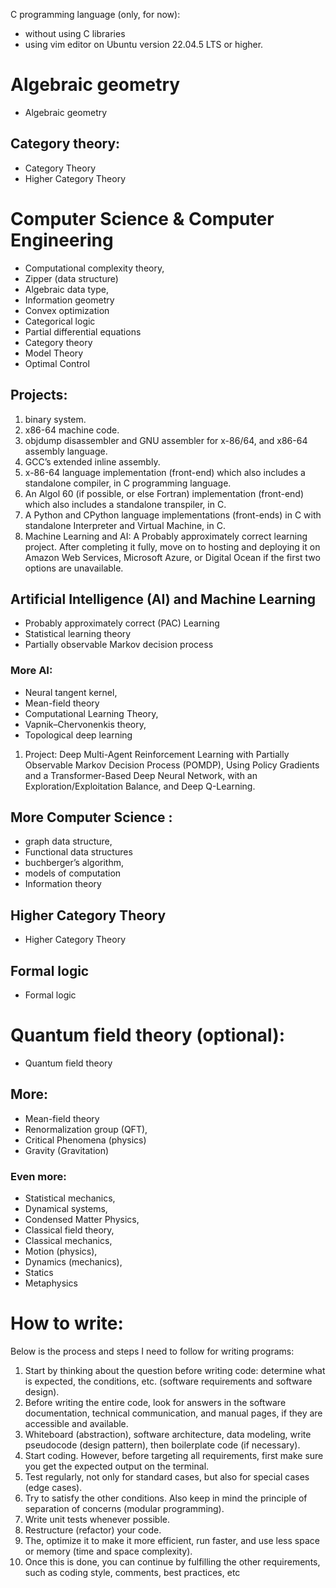 C programming language (only, for now):
- without using C libraries
- using vim editor on Ubuntu version 22.04.5 LTS or higher.

# Algebraic geometry
- Algebraic geometry
## Category theory:
- Category Theory
- Higher Category Theory 

# Computer Science & Computer Engineering
- Computational complexity theory,
- Zipper (data structure)
- Algebraic data type, 
- Information geometry 
- Convex optimization 
- Categorical logic
- Partial differential equations
- Category theory
- Model Theory
- Optimal Control

## Projects:
1. binary system. 
2. x86-64 machine code. 
3. objdump disassembler and GNU assembler for x-86/64, and x86-64 assembly language. 
4. GCC’s extended inline assembly.
5. x-86-64 language implementation (front-end) which also includes a standalone compiler, in C programming language. 
6. An Algol 60 (if possible, or else Fortran) implementation (front-end) which also includes a standalone transpiler, in C. 
7. A Python and CPython language implementations (front-ends) in C with standalone Interpreter and Virtual Machine, in C.   
8. Machine Learning and AI: A Probably approximately correct learning project. After completing it fully, move on to hosting and deploying it on Amazon Web Services, Microsoft Azure, or Digital Ocean if the first two options are unavailable.


## Artificial Intelligence (AI) and Machine Learning
- Probably approximately correct (PAC) Learning
- Statistical learning theory
- Partially observable Markov decision process

### More AI:
- Neural tangent kernel, 
- Mean-field theory
- Computational Learning Theory, 
- Vapnik–Chervonenkis theory,  
- Topological deep learning
1. Project: Deep Multi-Agent Reinforcement Learning with Partially Observable Markov Decision Process (POMDP), Using Policy Gradients and a Transformer-Based Deep Neural Network, with an Exploration/Exploitation Balance, and Deep Q-Learning.

## More Computer Science :
- graph data structure,
- Functional data structures
- buchberger’s algorithm, 
- models of computation
- Information theory

## Higher Category Theory 
- Higher Category Theory

## Formal logic
- Formal logic

# Quantum field theory (optional):
- Quantum field theory
## More:
- Mean-field theory
- Renormalization group (QFT),
- Critical Phenomena (physics)
- Gravity (Gravitation)
### Even more:
- Statistical mechanics,
- Dynamical systems,
- Condensed Matter Physics,
- Classical field theory,
- Classical mechanics,
- Motion (physics),
- Dynamics (mechanics),
- Statics
- Metaphysics

# How to write:

Below is the process and steps I need to follow for writing programs: 
1. Start by thinking about the question before writing code: determine what is expected, the conditions, etc. (software requirements and software design). 
2. Before writing the entire code, look for answers in the software documentation, technical communication, and manual pages, if they are accessible and available. 
3. Whiteboard (abstraction), software architecture, data modeling, write pseudocode (design pattern), then boilerplate code (if necessary). 
4. Start coding. However, before targeting all requirements, first make sure you get the expected output on the terminal. 
5. Test regularly, not only for standard cases, but also for special cases (edge cases). 
6. Try to satisfy the other conditions. Also keep in mind the principle of separation of concerns (modular programming). 
7. Write unit tests whenever possible. 
8. Restructure (refactor) your code. 
9. The, optimize it to make it more efficient, run faster, and use less space or memory (time and space complexity). 
10. Once this is done, you can continue by fulfilling the other requirements, such as coding style, comments, best practices, etc
